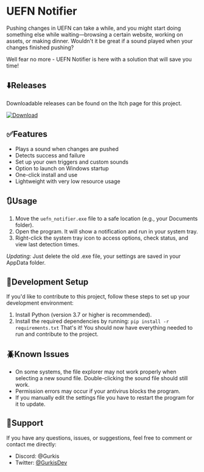# UEFN Notifier

Pushing changes in UEFN can take a while, and you might start doing something else while waiting—browsing a certain website, working on assets, or making dinner. Wouldn't it be great if a sound played when your changes finished pushing?

Well fear no more - UEFN Notifier is here with a solution that will save you time!

## ⬇️Releases

Downloadable releases can be found on the Itch page for this project.

[![Download](https://img.shields.io/badge/Download-UEFN%20Notifier-blue?style=for-the-badge)](https://gurkis.itch.io/uefn-push-notifier)

## ✅Features

- Plays a sound when changes are pushed  
- Detects success and failure  
- Set up your own triggers and custom sounds
- Option to launch on Windows startup  
- One-click install and use  
- Lightweight with very low resource usage  

## 🔃Usage

1. Move the `uefn_notifier.exe` file to a safe location (e.g., your Documents folder).  
2. Open the program. It will show a notification and run in your system tray.  
3. Right-click the system tray icon to access options, check status, and view last detection times.  

*Updating:* Just delete the old .exe file, your settings are saved in your AppData folder.

## 🔧Development Setup

If you'd like to contribute to this project, follow these steps to set up your development environment:

1. Install Python (version 3.7 or higher is recommended).  
2. Install the required dependencies by running:
    ```pip install -r requirements.txt```
That's it! You should now have everything needed to run and contribute to the project.

## 🪲Known Issues

- On some systems, the file explorer may not work properly when selecting a new sound file. Double-clicking the sound file should still work.  
- Permission errors may occur if your antivirus blocks the program.  
- If you manually edit the settings file you have to restart the program for it to update.

## 🧰Support

If you have any questions, issues, or suggestions, feel free to comment or contact me directly:

- Discord: @Gurkis  
- Twitter: [@GurkisDev](https://twitter.com/GurkisDev)  
